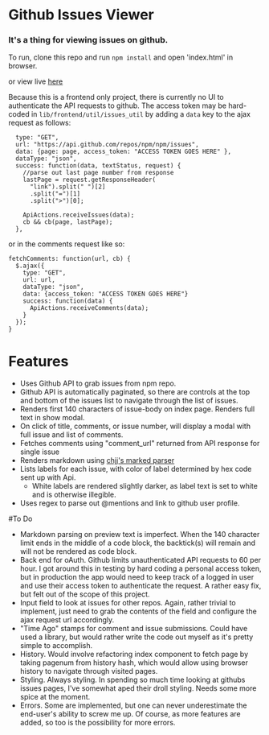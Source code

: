 # Github Issues Viewer
### It's a thing for viewing issues on github.

To run, clone this repo and run `npm install` and open 'index.html' in browser.

or view live [here](https://issuesviewer.zanebrzezinski.com)

Because this is a frontend only project, there is currently no UI to authenticate
the API requests to github.  The access token may be hard-coded in
`lib/frontend/util/issues_util` by adding a `data` key to the ajax request as follows:

```$.ajax({
  type: "GET",
  url: "https://api.github.com/repos/npm/npm/issues",
  data: {page: page, access_token: "ACCESS TOKEN GOES HERE" },
  dataType: "json",
  success: function(data, textStatus, request) {
    //parse out last page number from response
    lastPage = request.getResponseHeader(
      "link").split(" ")[2]
      .split("=")[1]
      .split(">")[0];

    ApiActions.receiveIssues(data);
    cb && cb(page, lastPage);
  },
  ```

or in the comments request like so:

```
fetchComments: function(url, cb) {
  $.ajax({
    type: "GET",
    url: url,
    dataType: "json",
    data: {access_token: "ACCESS TOKEN GOES HERE"}
    success: function(data) {
      ApiActions.receiveComments(data);
    }
  });
}
```

# Features
 * Uses Github API to grab issues from npm repo.
 * Github API is automatically paginated, so there are controls at the top and
 bottom of the issues list to navigate through the list of issues.
 * Renders first 140 characters of issue-body on index page.  Renders full text in show modal.
 * On click of title, comments, or issue number, will display a modal with full issue and list
 of comments.
 * Fetches comments using "comment_url" returned from API response for single issue
 * Renders markdown using [chjj's marked parser](https://github.com/chjj/marked)
 * Lists labels for each issue, with color of label determined by hex code sent up
 with Api.
    * White labels are rendered slightly darker, as label text is set to white and is
 otherwise illegible.
 * Uses regex to parse out @mentions and link to github user profile.

#To Do
  * Markdown parsing on preview text is imperfect.  When the 140 character limit ends
  in the middle of a code block, the backtick(s) will remain and will not be rendered as
  code block.
  * Back end for oAuth.  Github limits unauthenticated API requests to 60 per hour.
  I got around this in testing by hard coding a personal access token, but in production
  the app would need to keep track of a logged in user and use their access token to
  authenticate the request.  A rather easy fix, but felt out of the scope of this project.
  * Input field to look at issues for other repos.  Again, rather trivial to implement,
  just need to grab the contents of the field and configure the ajax request url accordingly.
  * "Time Ago" stamps for comment and issue submissions.  Could have used a library, but would
  rather write the code out myself as it's pretty simple to accomplish.
  * History.  Would involve refactoring index component to fetch page by taking pagenum from
  history hash, which would allow using browser history to navigate through visited pages.
  * Styling.  Always styling.  In spending so much time looking at githubs issues pages,
  I've somewhat aped their droll styling.  Needs some more spice at the moment.
  * Errors.  Some are implemented, but one can never underestimate the end-user's
  ability to screw me up.  Of course, as more features are added, so too is the possibility
  for more errors.
